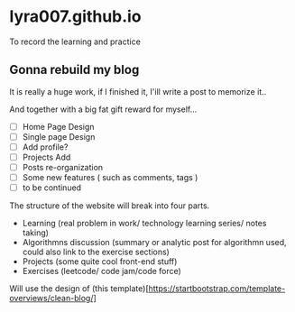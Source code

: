 # lyra007.github.io
To record the learning and practice

## Gonna rebuild my blog
It is really a huge work, if I finished it, I'ill write a post to memorize it..

And together with a big fat gift reward for myself...

- [ ] Home Page Design
- [ ] Single page Design
- [ ] Add profile?
- [ ] Projects Add
- [ ] Posts re-organization
- [ ] Some new features ( such as comments, tags )
- [ ] to be continued

The structure of the website will break into four parts.
* Learning (real problem in work/ technology learning series/ notes taking)
* Algorithmns discussion (summary or analytic post for algorithmn used, could also link to the exercise sections)
* Projects (some quite cool front-end stuff)
* Exercises (leetcode/ code jam/code force)

Will use the design of (this template)[https://startbootstrap.com/template-overviews/clean-blog/]